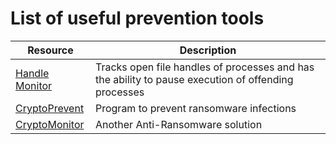 # List of useful prevention tools 
|Resource|Description|
|--------|-----------|
|[Handle Monitor](https://github.com/adamkramer/handle_monitor)|Tracks open file handles of processes and has the ability to pause execution of offending processes|
|[CryptoPrevent](https://www.foolishit.com/cryptoprevent-malware-prevention/)|Program to prevent ransomware infections|
|[CryptoMonitor](https://www.easysyncsolutions.com/cryptomonitordetails.html)|Another Anti-Ransomware solution|

